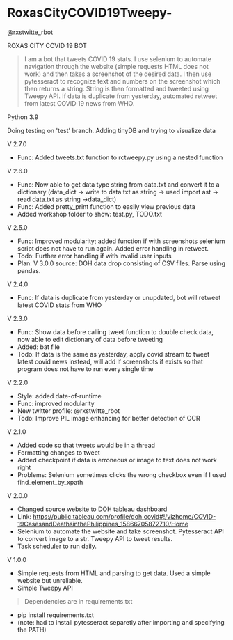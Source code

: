 # RoxasCityCOVID19Tweepy-
@rxstwitte_rbot

ROXAS CITY COVID 19 BOT
> I am a bot that tweets COVID 19 stats. I use selenium to automate navigation through the website (simple requests HTML does not work) and then takes a screenshot of the desired data.
I then use pytesseract to recognize text and numbers on the screenshot which then returns a string. String is then formatted and tweeted using Tweepy API.
> If data is duplicate from yesterday, automated retweet from latest COVID 19 news from WHO.

Python 3.9

Doing testing on 'test' branch. Adding tinyDB and trying to visualize data


V 2.7.0
- Func: Added tweets.txt function to rctweepy.py using a nested function

V 2.6.0
- Func: Now able to get data type string from data.txt and convert it to a dictionary 
    (data_dict -> write to data.txt as string -> used import ast -> read data.txt as string ->data_dict)
- Func: Added pretty_print function to easily view previous data
- Added workshop folder to show: test.py, TODO.txt


V 2.5.0
- Func: Improved modularity; added function if with screenshots selenium script does not have to run again. Added error handling in retweet. 
- Todo: Further error handling if with invalid user inputs
- Plan: V 3.0.0 source: DOH data drop consisting of CSV files. Parse using pandas.

V 2.4.0
- Func: If data is duplicate from yesterday or unupdated, bot will retweet latest COVID stats from WHO

V 2.3.0
- Func: Show data before calling tweet function to double check data, now able to edit dictionary of data before tweeting
- Added: bat file
- Todo: If data is the same as yesterday, apply covid stream to tweet latest covid news instead, will add if screenshots if exists so that program does not have to run every single time

V 2.2.0
- Style: added date-of-runtime
- Func: improved modularity
- New twitter profile: @rxstwitte_rbot
- Todo: Improve PIL image enhancing for better detection of OCR


V 2.1.0
- Added code so that tweets would be in a thread
- Formatting changes to tweet
- Added checkpoint if data is erroneous or image to text does not work right
- Problems: Selenium sometimes clicks the wrong checkbox even if I used find_element_by_xpath


V 2.0.0
- Changed source website to DOH tableau dashboard
- Link: https://public.tableau.com/profile/doh.covid#!/vizhome/COVID-19CasesandDeathsinthePhilippines_15866705872710/Home
- Selenium to automate the website and take screenshot. Pytesseract API to convert image to a str. Tweepy API to tweet results.
- Task scheduler to run daily.


V 1.0.0
- Simple requests from HTML and parsing to get data. Used a simple website but unreliable.
- Simple Tweepy API 



> Dependencies are in requirements.txt
- pip install requirements.txt
- (note: had to install pytesseract separetly after importing and specifying the PATH)
